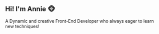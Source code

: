 ## Hi! I'm Annie 🐵

A Dynamic and creative Front-End Developer who always eager to learn new techniques!

